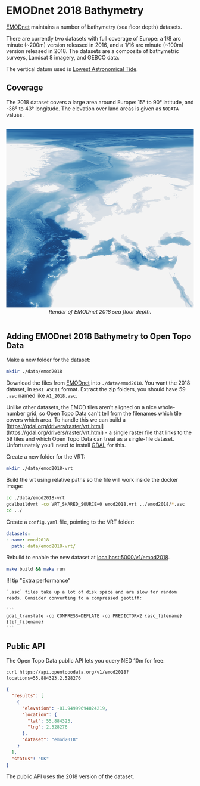 # EMODnet 2018 Bathymetry

[EMODnet](https://www.emodnet-bathymetry.eu/) maintains a number of bathymetry (sea floor depth) datasets.

There are currently two datasets with full coverage of Europe: a 1/8 arc minute (~200m) version released in 2016, and a 1/16 arc minute (~100m) version released in 2018. The datasets are a composite of bathymetric surveys, Landsat 8 imagery, and GEBCO data.

The vertical datum used is [Lowest Astronomical Tide](https://tidesandcurrents.noaa.gov/datum_options.html).



## Coverage

The 2018 dataset covers a large area around Europe: 15° to 90° latitude, and -36° to 43° longitude. The elevation over land areas is given as `NODATA` values.

<p style="text-align:center; padding: 1rem 0">
  <img src="/img/emod.png" alt="EMOD 2018 coverage map.">
  <br>
  <em>Render of EMODnet 2018 sea floor depth.</em>
</p>





## Adding EMODnet 2018 Bathymetry to Open Topo Data

Make a new folder for the dataset:

```bash
mkdir ./data/emod2018
```

Download the files from [EMODnet](https://portal.emodnet-bathymetry.eu/) into `./data/emod2018`. You want the 2018 dataset, in `ESRI ASCII` format. Extract the zip folders, you should have 59 `.asc` named like `A1_2018.asc`.

Unlike other datasets, the EMOD tiles aren't aligned on a nice whole-number grid, so Open Topo Data can't tell from the filenames which tile covers which area. To handle this we can build a [https://gdal.org/drivers/raster/vrt.html](https://gdal.org/drivers/raster/vrt.html) - a single raster file that links to the 59 tiles and which Open Topo Data can treat as a single-file dataset. Unfortunately you'll need to install [GDAL](https://gdal.org/) for this.

Create a new folder for the VRT:
```bash
mkdir ./data/emod2018-vrt
```

Build the vrt using relative paths so the file will work inside the docker image:
```bash
cd ./data/emod2018-vrt
gdalbuildvrt -co VRT_SHARED_SOURCE=0 emod2018.vrt ../emod2018/*.asc
cd ../
```

Create a `config.yaml` file, pointing to the VRT folder:

```yaml
datasets:
- name: emod2018
  path: data/emod2018-vrt/
```

Rebuild to enable the new dataset at [localhost:5000/v1/emod2018](http://localhost:5000/v1/emod2018?locations=37.653512,-119.410503).

```bash
make build && make run
```

!!! tip "Extra performance"

    `.asc` files take up a lot of disk space and are slow for random reads. Consider converting to a compressed geotiff:

    ```
    gdal_translate -co COMPRESS=DEFLATE -co PREDICTOR=2 {asc_filename} {tif_filename}
    ```



## Public API

The Open Topo Data public API lets you query NED 10m for free:

```
curl https://api.opentopodata.org/v1/emod2018?locations=55.884323,2.528276

```

```json
{
  "results": [
    {
      "elevation": -81.94999694824219, 
      "location": {
        "lat": 55.884323, 
        "lng": 2.528276
      },
      "dataset": "emod2018"
    }
  ], 
  "status": "OK"
}
```

The public API uses the 2018 version of the dataset.


